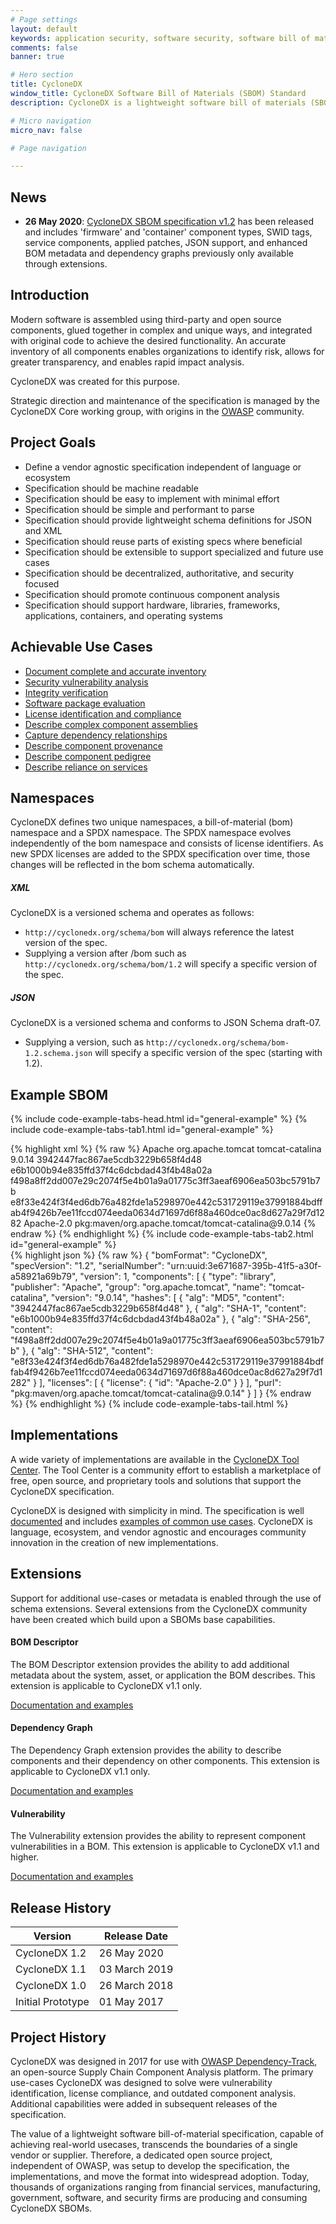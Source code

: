 ```yaml
---
# Page settings
layout: default
keywords: application security, software security, software bill of materials, SBOM, BOM, open source, supply chain, specification, spdx, license, package url, purl, cpe, swid
comments: false
banner: true

# Hero section
title: CycloneDX
window_title: CycloneDX Software Bill of Materials (SBOM) Standard
description: CycloneDX is a lightweight software bill of materials (SBOM) standard designed for use in application security contexts and supply chain component analysis.

# Micro navigation
micro_nav: false

# Page navigation

---
```


## News
* **26 May 2020**: [CycloneDX SBOM specification v1.2](https://cyclonedx.org/schema/bom-1.2.xsd) has been released and includes 'firmware' and 'container' component types, SWID tags, service components, applied patches, JSON support, and enhanced BOM metadata and dependency graphs previously only available through extensions.

## Introduction

Modern software is assembled using third-party and open source components, glued together in complex and unique ways, 
and integrated with original code to achieve the desired functionality. An accurate inventory of all components enables 
organizations to identify risk, allows for greater transparency, and enables rapid impact analysis.

CycloneDX was created for this purpose.

Strategic direction and maintenance of the specification is managed by the CycloneDX Core working group, with origins
in the [OWASP](https://owasp.org) community.

## Project Goals
- Define a vendor agnostic specification independent of language or ecosystem
- Specification should be machine readable
- Specification should be easy to implement with minimal effort
- Specification should be simple and performant to parse
- Specification should provide lightweight schema definitions for JSON and XML
- Specification should reuse parts of existing specs where beneficial
- Specification should be extensible to support specialized and future use cases
- Specification should be decentralized, authoritative, and security focused
- Specification should promote continuous component analysis
- Specification should support hardware, libraries, frameworks, applications, containers, and operating systems


## Achievable Use Cases
- [Document complete and accurate inventory](/use-cases#inventory)
- [Security vulnerability analysis](/use-cases#known-vulnerabilities)
- [Integrity verification](/use-cases#integrity-verification)
- [Software package evaluation](/use-cases#package-evaluation)
- [License identification and compliance](/use-cases#license-compliance)
- [Describe complex component assemblies](/use-cases#assembly)
- [Capture dependency relationships](/use-cases#dependency-graph)
- [Describe component provenance](/use-cases#provenance)
- [Describe component pedigree](/use-cases#pedigree)
- [Describe reliance on services](/use-cases#service-definition)


## Namespaces
CycloneDX defines two unique namespaces, a bill-of-material (bom) namespace and a SPDX namespace. The SPDX namespace
evolves independently of the bom namespace and consists of license identifiers. As new SPDX licenses are added to 
the SPDX specification over time, those changes will be reflected in the bom schema automatically.

<h5>XML</h5>
CycloneDX is a versioned schema and operates as follows:

* `http://cyclonedx.org/schema/bom` will always reference the latest version of the spec.
* Supplying a version after /bom such as `http://cyclonedx.org/schema/bom/1.2` will specify a specific version of the spec.

<h5>JSON</h5>
CycloneDX is a versioned schema and conforms to JSON Schema draft-07.

* Supplying a version, such as `http://cyclonedx.org/schema/bom-1.2.schema.json` will specify a specific version of the spec (starting with 1.2).


## Example SBOM
{% include code-example-tabs-head.html id="general-example" %}
{% include code-example-tabs-tab1.html id="general-example" %}
<div class="example example-xml"></div>
{% highlight xml %}
{% raw %}
<?xml version="1.0" encoding="UTF-8"?>
<bom xmlns="http://cyclonedx.org/schema/bom/1.2" serialNumber="urn:uuid:3e671687-395b-41f5-a30f-a58921a69b79" version="1">
  <components>
    <component type="library">
      <publisher>Apache</publisher>
      <group>org.apache.tomcat</group>
      <name>tomcat-catalina</name>
      <version>9.0.14</version>
      <hashes>
        <hash alg="MD5">3942447fac867ae5cdb3229b658f4d48</hash>
        <hash alg="SHA-1">e6b1000b94e835ffd37f4c6dcbdad43f4b48a02a</hash>
        <hash alg="SHA-256">f498a8ff2dd007e29c2074f5e4b01a9a01775c3ff3aeaf6906ea503bc5791b7b</hash>
        <hash alg="SHA-512">e8f33e424f3f4ed6db76a482fde1a5298970e442c531729119e37991884bdffab4f9426b7ee11fccd074eeda0634d71697d6f88a460dce0ac8d627a29f7d1282</hash>
      </hashes>
      <licenses>
        <license>
          <id>Apache-2.0</id>
        </license>
      </licenses>
      <purl>pkg:maven/org.apache.tomcat/tomcat-catalina@9.0.14</purl>
    </component>
      <!-- More components here -->
  </components>
</bom>
{% endraw %}
{% endhighlight %}
{% include code-example-tabs-tab2.html id="general-example" %}
<div class="example example-json"></div>
{% highlight json %}
{% raw %}
{
  "bomFormat": "CycloneDX",
  "specVersion": "1.2",
  "serialNumber": "urn:uuid:3e671687-395b-41f5-a30f-a58921a69b79",
  "version": 1,
  "components": [
    {
      "type": "library",
      "publisher": "Apache",
      "group": "org.apache.tomcat",
      "name": "tomcat-catalina",
      "version": "9.0.14",
      "hashes": [
        {
          "alg": "MD5",
          "content": "3942447fac867ae5cdb3229b658f4d48"
        },
        {
          "alg": "SHA-1",
          "content": "e6b1000b94e835ffd37f4c6dcbdad43f4b48a02a"
        },
        {
          "alg": "SHA-256",
          "content": "f498a8ff2dd007e29c2074f5e4b01a9a01775c3ff3aeaf6906ea503bc5791b7b"
        },
        {
          "alg": "SHA-512",
          "content": "e8f33e424f3f4ed6db76a482fde1a5298970e442c531729119e37991884bdffab4f9426b7ee11fccd074eeda0634d71697d6f88a460dce0ac8d627a29f7d1282"
        }
      ],
      "licenses": [
        {
          "license": {
            "id": "Apache-2.0"
          }
        }
      ],
      "purl": "pkg:maven/org.apache.tomcat/tomcat-catalina@9.0.14"
    }
  ]
}
{% endraw %}
{% endhighlight %}
{% include code-example-tabs-tail.html %}

## Implementations
A wide variety of implementations are available in the [CycloneDX Tool Center](https://cyclonedx.org/tool-center/).
The Tool Center is a community effort to establish a marketplace of free, open source, and proprietary tools and 
solutions that support the CycloneDX specification.

CycloneDX is designed with simplicity in mind. The specification is well [documented](https://cyclonedx.org/docs/1.2) and
includes [examples of common use cases](https://cyclonedx.org/use-cases/). CycloneDX is language, ecosystem, and vendor 
agnostic and encourages community innovation in the creation of new implementations. 

## Extensions
Support for additional use-cases or metadata is enabled through the use of schema extensions. Several
extensions from the CycloneDX community have been created which build upon a SBOMs base capabilities. 

#### BOM Descriptor
The BOM Descriptor extension provides the ability to add additional metadata about the system, asset, or application 
the BOM describes. This extension is applicable to CycloneDX v1.1 only.

<i class="icon icon--book"></i> [Documentation and examples](/ext/bom-descriptor)

#### Dependency Graph
The Dependency Graph extension provides the ability to describe components and their dependency on other components.
This extension is applicable to CycloneDX v1.1 only.

<i class="icon icon--book"></i> [Documentation and examples](/ext/dependency-graph)

#### Vulnerability
The Vulnerability extension provides the ability to represent component vulnerabilities in a BOM.
This extension is applicable to CycloneDX v1.1 and higher.

<i class="icon icon--book"></i> [Documentation and examples](/ext/vulnerability)

## Release History

| Version | Release Date |
| ------- | --------- |
| CycloneDX 1.2 | 26 May 2020 |
| CycloneDX 1.1 | 03 March 2019 |
| CycloneDX 1.0 | 26 March 2018 |
| Initial Prototype | 01 May 2017 |

## Project History
CycloneDX was designed in 2017 for use with [OWASP Dependency-Track](https://dependencytrack.org), an open-source 
Supply Chain Component Analysis platform. The primary use-cases CycloneDX was designed to solve were vulnerability 
identification, license compliance, and outdated component analysis. Additional capabilities were added in subsequent 
releases of the specification. 

The value of a lightweight software bill-of-material specification, capable of achieving real-world usecases, transcends 
the boundaries of a single vendor or supplier. Therefore, a dedicated open source project, independent of OWASP, was 
setup to develop the specification, the implementations, and move the format into widespread adoption. Today, thousands 
of organizations ranging from financial services, manufacturing, government, software, and security firms are producing 
and consuming CycloneDX SBOMs.
